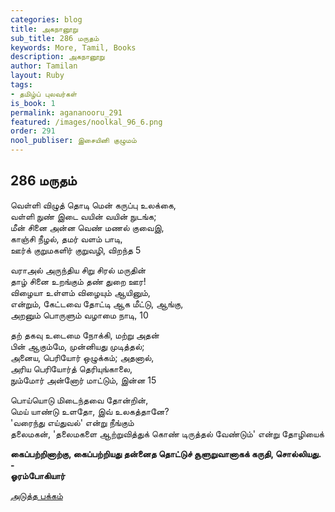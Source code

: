 ```yaml
---
categories: blog
title: அகநானூறு
sub_title: 286 மருதம்
keywords: More, Tamil, Books
description: அகநானூறு
author: Tamilan
layout: Ruby
tags:
- தமிழ்ப் புலவர்கள்
is_book: 1
permalink: agananooru_291
featured: /images/noolkal_96_6.png
order: 291
nool_publiser: இசையினி குழுமம்
---
```



## 286 மருதம்

வெள்ளி விழுத் தொடி மென் கருப்பு உலக்கை,  
வள்ளி நுண் இடை வயின் வயின் நுடங்க;  
மீன் சினை அன்ன வெண் மணல் குவைஇ,  
காஞ்சி நீழல், தமர் வளம் பாடி,  
ஊர்க் குறுமகளிர் குறுவழி, விறந்த 5

வராஅல் அருந்திய சிறு சிரல் மருதின்  
தாழ் சினை உறங்கும் தண் துறை ஊர!  
விழையா உள்ளம் விழையும் ஆயினும்,  
என்றும், கேட்டவை தோட்டி ஆக மீட்டு, ஆங்கு,  
அறனும் பொருளும் வழாமை நாடி, 10

தற் தகவு உடைமை நோக்கி, மற்று அதன்  
பின் ஆகும்மே, முன்னியது முடித்தல்;  
அனைய, பெரியோர் ஒழுக்கம்; அதனால்,  
அரிய பெரியோர்த் தெரியுங்காலை,  
நும்மோர் அன்னோர் மாட்டும், இன்ன 15

பொய்யொடு மிடைந்தவை தோன்றின்,  
மெய் யாண்டு உளதோ, இவ் உலகத்தானே?  
'வரைந்து எய்துவல்' என்று நீங்கும்  
தலைமகன், 'தலைமகளை ஆற்றுவித்துக் கொண் டிருத்தல் வேண்டும்' என்று தோழியைக்

**கைப்பற்றினாற்கு, கைப்பற்றியது தன்னைத தொட்டுச் சூளுறுவானாகக் கருதி, சொல்லியது. -  
ஓரம்போகியார்**

[அடுத்த பக்கம்](agananooru_292)